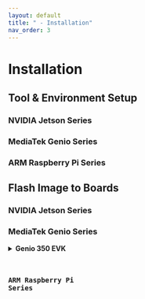 ```yaml
---
layout: default
title: " - Installation"
nav_order: 3
---
```


# Installation

## Tool & Environment Setup

### **NVIDIA Jetson Series**
### **MediaTek Genio Series**
### **ARM Raspberry Pi Series**


## Flash Image to Boards

### **NVIDIA Jetson Series**
### **MediaTek Genio Series**

  <details>
  <summary><strong>Genio 350 EVK</strong></summary>
  1. A
  2. B
  3. C
  <code>
  import os
  print('OK')
  <\code>
  </details>

### **ARM Raspberry Pi Series**